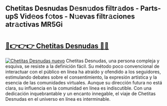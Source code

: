 ## Chetitas Desnudas D𝚎sn𝚞dos filtr𝚊dos - Parts-upS Vid𝚎os f𝚘tos - N𝚞evas filtr𝚊ciones atr𝚊ctivas MR5Gi

# <h2><a href="http://mb6uhb.tromn.icu/?c=Chetitas+Desnudas">🔗👉👉👉 Chetitas Desnudas 🔗🔗</a></h2>

[![Chetitas Desnudas nuevo](https://i.imgur.com/pEAQMta.gif)](http://mb6uhb.tromn.icu/?c=Chetitas+Desnudas)
Chetitas Desnudas, una persona compleja y esquiva, se resiste a la definición fácil. Su método poco convencional de interactuar con el público en línea ha atraído y ofendido a los seguidores, estimulando debates sobre el consentimiento, la expresión artística y la esencia de las comunidades virtuales. Aunque su dirección futura no está clara, su influencia en la comunidad en línea es indiscutible. Con una dedicación inquebrantable y un encanto innegable, el viaje de Chetitas Desnudas en el universo en línea es interminable.
